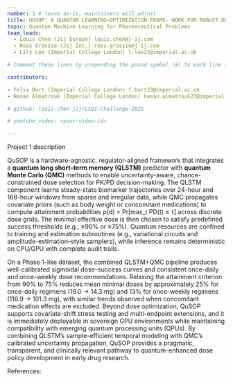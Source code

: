 ```yaml
---
number: 1 # leave as-is, maintainers will adjust
title: QUSOP: A QUANTUM LEARNING–OPTIMIZATION FRAME- WORK FOR ROBUST DOSE SELECTION IN EARLY CLINICAL DEVELOPMENT
topic: Quantum Machine Learning for Pharmaceutical Problems
team_leads:
  - Louis Chen (Jij Europe) louis.chen@j-ij.com
  - Ross Grassie (Jij Inc.) ross.grassie@j-ij.com
  - Lily Lee (Imperial College London) l.lee23@imperial.ac.uk

# Comment these lines by prepending the pound symbol (#) to each line to hide these elements

contributors:

- Felix Burt (Imperial College London) f.burt23@imperial.ac.uk
- Hasan Almatrouk (Imperial College London) hasan.almatrouk23@imperial.ac.uk

# github: louis-chen-jij/LSQI-Challenge-2025

# youtube_video: <your-video-id>

---
```


Project 1 description

QuSOP is a hardware-agnostic, regulator-aligned framework that integrates a **quantum long short–term memory (QLSTM)** predictor with **quantum Monte Carlo (QMC)** methods to enable uncertainty-aware, chance-constrained dose selection for PK/PD decision-making. The QLSTM component learns steady-state biomarker trajectories over 24-hour and 168-hour windows from sparse and irregular data, while QMC propagates covariate priors (such as body weight or concomitant medications) to compute attainment probabilities p(d) = Pr[max_t PD(t) ≤ τ] across discrete dose grids. The minimal effective dose is then chosen to satisfy predefined success thresholds (e.g., ≥90% or ≥75%). Quantum resources are confined to training and estimation subroutines (e.g., variational circuits and amplitude-estimation–style samplers), while inference remains deterministic on CPU/GPU with complete audit trails.

On a Phase 1–like dataset, the combined QLSTM+QMC pipeline produces well-calibrated sigmoidal dose–success curves and consistent once-daily and once-weekly dose recommendations. Relaxing the attainment criterion from 90% to 75% reduces mean minimal doses by approximately 25% for once-daily regimens (19.0 → 14.3 mg) and 13% for once-weekly regimens (116.9 → 101.3 mg), with similar trends observed when concomitant medication effects are excluded. Beyond dose optimization, QuSOP supports covariate-shift stress testing and multi-endpoint extensions, and it is immediately deployable in sovereign GPU environments while maintaining compatibility with emerging quantum processing units (QPUs). By combining QLSTM’s sample-efficient temporal modeling with QMC’s calibrated uncertainty propagation, QuSOP provides a pragmatic, transparent, and clinically relevant pathway to quantum-enhanced dose policy development in early drug research.

References:
